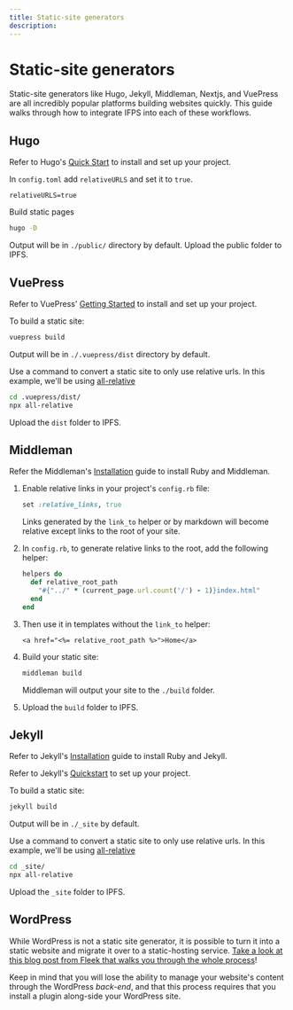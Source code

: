 ```yaml
---
title: Static-site generators
description:
---
```


# Static-site generators

Static-site generators like Hugo, Jekyll, Middleman, Nextjs, and VuePress are all incredibly popular platforms building websites quickly. This guide walks through how to integrate IFPS into each of these workflows.

## Hugo

Refer to Hugo's [Quick Start](https://gohugo.io/getting-started/quick-start/) to install and set up your project.

In `config.toml` add `relativeURLS` and set it to `true`.

```
relativeURLS=true
```

Build static pages

```bash
hugo -D
```

Output will be in `./public/` directory by default. Upload the public folder to IPFS.

## VuePress

Refer to VuePress' [Getting Started](https://vuepress.vuejs.org/guide/) to install and set up your project.

To build a static site:

```bash
vuepress build
```

Output will be in `./.vuepress/dist` directory by default.

Use a command to convert a static site to only use relative urls. In this example, we'll be using [all-relative](https://www.npmjs.com/package/all-relative)

```bash
cd .vuepress/dist/
npx all-relative
```

Upload the `dist` folder to IPFS.

## Middleman

Refer the Middleman's [Installation](https://middlemanapp.com/basics/install/) guide to install Ruby and Middleman.


1. Enable relative links in your project's `config.rb` file:

    ```ruby
    set :relative_links, true
    ```

    Links generated by the `link_to` helper or by markdown will become relative except links to the root of your site.

1. In `config.rb`, to generate relative links to the root, add the following helper:

    ```ruby
    helpers do
      def relative_root_path
        "#{"../" * (current_page.url.count('/') - 1)}index.html"
      end
    end
    ```

1. Then use it in templates without the `link_to` helper:

    ```erb
    <a href="<%= relative_root_path %>">Home</a>
    ```

1. Build your static site:

    ```bash
    middleman build
    ```

    Middleman will output your site to the `./build` folder.

1. Upload the `build` folder to IPFS.

## Jekyll

Refer to Jekyll's [Installation](https://jekyllrb.com/docs/installation/) guide to install Ruby and Jekyll.

Refer to Jekyll's [Quickstart](https://jekyllrb.com/docs/) to set up your project.

To build a static site:

```bash
jekyll build
```

Output will be in `./_site` by default.

Use a command to convert a static site to only use relative urls. In this example, we'll be using [all-relative](https://www.npmjs.com/package/all-relative)

```bash
cd _site/
npx all-relative
```

Upload the `_site` folder to IPFS.

## WordPress

While WordPress is not a static site generator, it is possible to turn it into a static website and migrate it over to a static-hosting service. [Take a look at this blog post from Fleek that walks you through the whole process](https://blog.fleek.co/posts/wordpress+fleek)!

Keep in mind that you will lose the ability to manage your website's content through the WordPress _back-end_, and that this process requires that you install a plugin along-side your WordPress site.
